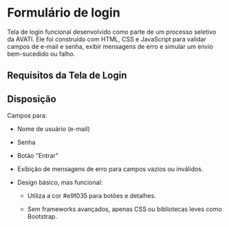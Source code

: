 # Formulário de login

Tela de login funcional desenvolvido como parte de um processo seletivo da AVATI. Ele foi construído com HTML, CSS e JavaScript para validar campos de e-mail e senha, exibir mensagens de erro e simular um envio bem-sucedido ou falho.

## Requisitos da Tela de Login

## Disposição

Campos para:

- Nome de usuário (e-mail)

- Senha

- Botão "Entrar"

- Exibição de mensagens de erro para campos vazios ou inválidos.

- Design básico, mas funcional:

  - Utiliza a cor #e9f035 para botões e detalhes.

  - Sem frameworks avançados, apenas CSS ou bibliotecas leves como Bootstrap.
